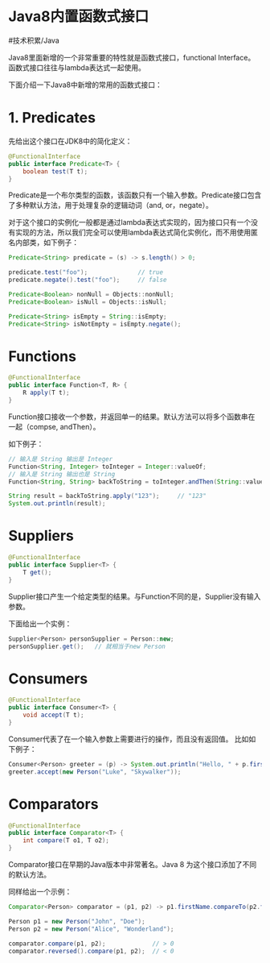 # Java8内置函数式接口
#技术积累/Java

Java8里面新增的一个非常重要的特性就是函数式接口，functional Interface。 函数式接口往往与lambda表达式一起使用。

下面介绍一下Java8中新增的常用的函数式接口：

# 1. Predicates
先给出这个接口在JDK8中的简化定义：
```java
@FunctionalInterface
public interface Predicate<T> {
	boolean test(T t);
}
```
Predicate是一个布尔类型的函数，该函数只有一个输入参数。Predicate接口包含了多种默认方法，用于处理复杂的逻辑动词（and, or，negate）。

对于这个接口的实例化一般都是通过lambda表达式实现的，因为接口只有一个没有实现的方法，所以我们完全可以使用lambda表达式简化实例化，而不用使用匿名内部类，如下例子：

```java
Predicate<String> predicate = (s) -> s.length() > 0;

predicate.test("foo");              // true
predicate.negate().test("foo");     // false

Predicate<Boolean> nonNull = Objects::nonNull;
Predicate<Boolean> isNull = Objects::isNull;

Predicate<String> isEmpty = String::isEmpty;
Predicate<String> isNotEmpty = isEmpty.negate();
```

# Functions
```java
@FunctionalInterface
public interface Function<T, R> {
    R apply(T t);
}
```
Function接口接收一个参数，并返回单一的结果。默认方法可以将多个函数串在一起（compse, andThen）。

如下例子：
```java
// 输入是 String 输出是 Integer
Function<String, Integer> toInteger = Integer::valueOf;
// 输入是 String 输出也是 String
Function<String, String> backToString = toInteger.andThen(String::valueOf);

String result = backToString.apply("123");     // "123"
System.out.println(result);
```

# Suppliers
```java
@FunctionalInterface
public interface Supplier<T> {
    T get();
}
```
Supplier接口产生一个给定类型的结果。与Function不同的是，Supplier没有输入参数。

下面给出一个实例：
```java
Supplier<Person> personSupplier = Person::new;
personSupplier.get();   // 就相当于new Person
```

# Consumers
```java
@FunctionalInterface
public interface Consumer<T> {
    void accept(T t);
}
```
Consumer代表了在一个输入参数上需要进行的操作，而且没有返回值。 比如如下例子：
```java
Consumer<Person> greeter = (p) -> System.out.println("Hello, " + p.firstName);
greeter.accept(new Person("Luke", "Skywalker"));
```

# Comparators
```java
@FunctionalInterface
public interface Comparator<T> {
    int compare(T o1, T o2);
}
```
Comparator接口在早期的Java版本中非常著名。Java 8 为这个接口添加了不同的默认方法。

同样给出一个示例：
```java
Comparator<Person> comparator = (p1, p2) -> p1.firstName.compareTo(p2.firstName);

Person p1 = new Person("John", "Doe");
Person p2 = new Person("Alice", "Wonderland");

comparator.compare(p1, p2);             // > 0
comparator.reversed().compare(p1, p2);  // < 0
```



















